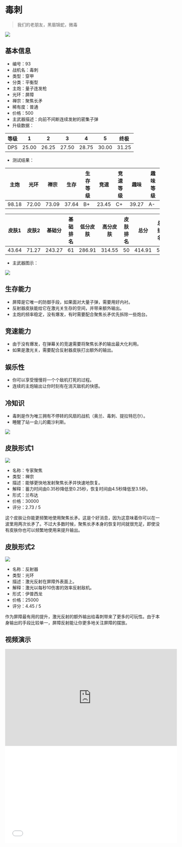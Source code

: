 # 毒刺

> 我们的老朋友，黑眉锦蛇，微毒

<img src="/ships/ship_93.png" style={{zoom:1}}/>

## 基本信息

- 编号：93
- 战机名：毒刺
- 类型：穿甲
- 分类：平衡型
- 主炮：量子连发枪
- 光环：屏障
- 禅宗：聚焦长矛
- 稀有度：普通
- 价格：500
- 主武器描述：向前不间断连续发射的密集子弹
- 升级数据：

| 等级 | 1 | 2 | 3 | 4 | 5 | 终极 |
|--|--|--|--|--|--|--|
| DPS | 25.00 | 26.25 | 27.50 | 28.75 | 30.00 | 31.25 |

- 测试结果：

| 主炮 | 光环 | 禅宗 | 生存 | 生存等级 | 竞速 | 竞速等级 | 趣味 | 趣味等级 |
|--|--|--|--|--|--|--|--|--|
| 98.18 | 72.00 | 73.09 | 37.64 | B+ | 23.45 | C+ | 39.27 | A- |

| 皮肤1 | 皮肤2 | 基础分 | 基础排名 | 低分皮肤 | 高分皮肤 | 皮肤排名 | 总分 | 总排名 |
|--|--|--|--|--|--|--|--|--|
| 43.64 | 71.27 | 243.27 | 61 | 286.91 | 314.55 | 50 | 414.91 | 51 |

- 主武器图示：

<img src="/illustration/main_93.gif" style={{zoom:1}}/>

## 生存能力

- 屏障是它唯一的防御手段，如果面对大量子弹，需要用好内衬。
- 反射器皮肤能给它在激光关生存的空间，并带来额外输出。
- 主炮的频率稳定，没有爆发，有时需要配合聚焦长矛优先拆除一些炮台。

## 竞速能力

- 由于没有爆发，在弹幕关的竞速需要将聚焦长矛的输出最大化利用。
- 如果是激光关，需要配合反射器皮肤打出额外的输出。

## 娱乐性

- 你可以享受慢慢将一个个敌机打死的过程。
- 连续的主炮输出让你时刻有在消灭敌机的快感。

## 冷知识

- 毒刺是作为唯三拥有不停转的风扇的战机（奥兰、毒刺、提拉特厄尔）。
- 睡醒了站一会儿的戴沙利斯。

<img src="/terms/Disaris-Stinger.jpg" style={{zoom:1}}/>

## 皮肤形式1

<img src="/ships/ship_93_apex_1.png" style={{zoom:1}}/>

- 名称：专家聚焦
- 类型：禅宗
- 描述：能够更快地发射聚焦长矛并快速地恢复。
- 解释：蓄力时间由0.35秒降低至0.25秒，恢复时间由4.5秒降低至3.5秒。
- 形式：兰布达
- 价格：30000
- 评分：2.73 / 5

这个皮肤让你能更频繁地使用聚焦长矛。这是个好消息，因为这意味着你可以在一波里用两次长矛了。不过大多数时候，聚焦长矛本身的恢复时间就很充足，即使没有皮肤你也可以频繁地使用来提升输出。

## 皮肤形式2

<img src="/ships/ship_93_apex_2.png" style={{zoom:1}}/>

- 名称：反射器
- 类型：光环
- 描述：激光反射在屏障外表面上。
- 解释：激光以每秒10伤害的效率反射敌机。
- 形式：伊普西龙
- 价格：25000
- 评分：4.45 / 5

作为屏障最有用的提升，激光反射的额外输出给毒刺带来了更多的可玩性。由于本身输出的手段比较单一，屏障反射能让你更多地关注屏障的摆放。

## 视频演示

<iframe width="560" height="315" src="https://www.youtube.com/embed/yLAWf_KM7o4?si=AxMnAT37jNa_24sr" title="YouTube video player" frameborder="0" allow="accelerometer; autoplay; clipboard-write; encrypted-media; gyroscope; picture-in-picture; web-share" referrerpolicy="strict-origin-when-cross-origin" allowfullscreen></iframe>

<br/>

<iframe width="560" height="315" src="//player.bilibili.com/player.html?aid=438063627&bvid=BV1mj411M7aE&cid=1042130832&p=1&autoplay=false" scrolling="no" border="0" frameborder="no" allow="accelerometer; autoplay; clipboard-write; encrypted-media; gyroscope; picture-in-picture; web-share" framespacing="0" allowfullscreen="true"> </iframe>